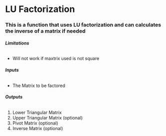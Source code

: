 # LU Factorization
### This is a function that uses LU factorization and can calculates the inverse of a matrix if needed
###### **Limitations**
  * Will not work if maxtrix used is not square
###### **Inputs**
  * The Matrix to be factored
###### **Outputs**
1. Lower Triangular Matrix
2. Upper Triangular Matrix (optional)
3. Pivot Matrix (optional)
4. Inverse Matrix (optional)
